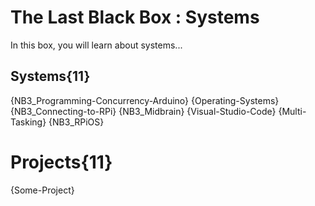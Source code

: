 # The Last Black Box : Systems
In this box, you will learn about systems...

## Systems{11}
{NB3_Programming-Concurrency-Arduino}
{Operating-Systems}
{NB3_Connecting-to-RPi}
{NB3_Midbrain}
{Visual-Studio-Code}
{Multi-Tasking}
{NB3_RPiOS}

# Projects{11}
{Some-Project}

